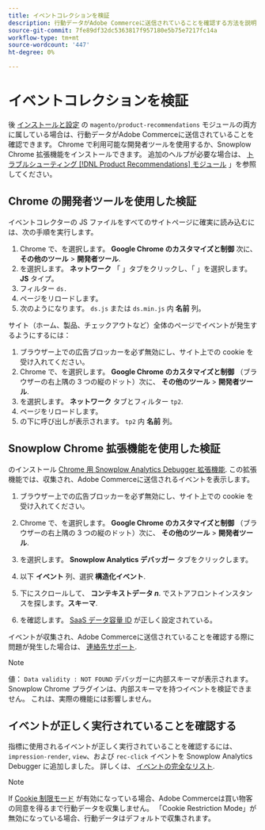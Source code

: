```yaml
---
title: イベントコレクションを検証
description: 行動データがAdobe Commerceに送信されていることを確認する方法を説明します。
source-git-commit: 7fe89df32dc5363817f957180e5b75e7217fc14a
workflow-type: tm+mt
source-wordcount: '447'
ht-degree: 0%

---
```


# イベントコレクションを検証

後 [インストールと設定](install-configure.md) の `magento/product-recommendations` モジュールの両方に属している場合は、行動データがAdobe Commerceに送信されていることを確認できます。 Chrome で利用可能な開発者ツールを使用するか、Snowplow Chrome 拡張機能をインストールできます。 追加のヘルプが必要な場合は、 [トラブルシューティング [!DNL Product Recommendations] モジュール](https://support.magento.com/hc/en-us/articles/360042224851) 」を参照してください。

## Chrome の開発者ツールを使用した検証

イベントコレクターの JS ファイルをすべてのサイトページに確実に読み込むには、次の手順を実行します。

1. Chrome で、を選択します。 **Google Chrome のカスタマイズと制御** 次に、 **その他のツール** > **開発者ツール**.
1. を選択します。 **ネットワーク** 「 」タブをクリックし、「 」を選択します。 **JS** タイプ。
1. フィルター `ds.`
1. ページをリロードします。
1. 次のようになります。 `ds.js` または `ds.min.js` 内 **名前** 列。

サイト（ホーム、製品、チェックアウトなど）全体のページでイベントが発生するようにするには：

1. ブラウザー上での広告ブロッカーを必ず無効にし、サイト上での cookie を受け入れてください。
1. Chrome で、を選択します。 **Google Chrome のカスタマイズと制御** （ブラウザーの右上隅の 3 つの縦のドット）次に、 **その他のツール** > **開発者ツール**.
1. を選択します。 **ネットワーク** タブとフィルター `tp2`.
1. ページをリロードします。
1. の下に呼び出しが表示されます。 `tp2` 内 **名前** 列。

## Snowplow Chrome 拡張機能を使用した検証

のインストール [Chrome 用 Snowplow Analytics Debugger 拡張機能](https://chrome.google.com/webstore/detail/snowplow-analytics-debugg/jbnlcgeengmijcghameodeaenefieedm). この拡張機能では、収集され、Adobe Commerceに送信されるイベントを表示します。

1. ブラウザー上での広告ブロッカーを必ず無効にし、サイト上での cookie を受け入れてください。

1. Chrome で、を選択します。 **Google Chrome のカスタマイズと制御** （ブラウザーの右上隅の 3 つの縦のドット）次に、 **その他のツール** > **開発者ツール**.

1. を選択します。 **Snowplow Analytics デバッガー** タブをクリックします。

1. 以下 **イベント** 列、選択 **構造化イベント**.

1. 下にスクロールして、 **コンテキストデータ _n_**. でストアフロントインスタンスを探します。**スキーマ**.

1. を確認します。 [SaaS データ容量 ID](https://docs.magento.com/user-guide/configuration/services/saas.html) が正しく設定されている。

イベントが収集され、Adobe Commerceに送信されていることを確認する際に問題が発生した場合は、 [連絡先サポート](https://support.magento.com/hc/en-us).

>[!NOTE]
>
> 値： `Data validity : NOT FOUND` デバッガーに内部スキーマが表示されます。 Snowplow Chrome プラグインは、内部スキーマを持つイベントを検証できません。 これは、実際の機能には影響しません。

## イベントが正しく実行されていることを確認する

指標に使用されるイベントが正しく実行されていることを確認するには、 `impression-render`, `view`、および `rec-click` イベントを Snowplow Analytics Debugger に追加しました。 詳しくは、 [イベントの完全なリスト](https://devdocs.magento.com/recommendations/events.html).

>[!NOTE]
>
> If [Cookie 制限モード](https://docs.magento.com/user-guide/stores/compliance-cookie-restriction-mode.html) が有効になっている場合、Adobe Commerceは買い物客の同意を得るまで行動データを収集しません。 「Cookie Restriction Mode」が無効になっている場合、行動データはデフォルトで収集されます。
